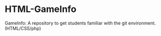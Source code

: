 # HTML-GameInfo
GameInfo: A repository to get students familiar with the git environment. (HTML/CSS/php) 
